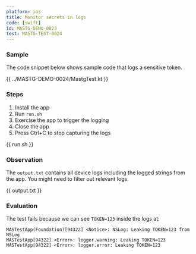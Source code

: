 ```yaml
---
platform: ios
title: Monitor secrets in logs
code: [swift]
id: MASTG-DEMO-0023
test: MASTG-TEST-0024
---
```


### Sample

The code snippet below shows sample code that logs a sensitive token.

{{ ../MASTG-DEMO-0024/MastgTest.kt }}

### Steps

1. Install the app
2. Run `run.sh`
3. Exercise the app to trigger the logging
4. Close the app
5. Press Ctrl+C to stop capturing the logs

{{ run.sh }}

### Observation

The `output.txt` contains all device logs including the logged strings from the app. You might need to filter out relevant logs.

{{ output.txt }}

### Evaluation

The test fails because we can see `TOKEN=123` inside the logs at:

```text
MASTestApp(Foundation)[94322] <Notice>: NSLog: Leaking TOKEN=123 from NSLog
MASTestApp[94322] <Error>: logger.warning: Leaking TOKEN=123
MASTestApp[94322] <Error>: logger.error: Leaking TOKEN=123
```
